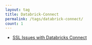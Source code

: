 ```yaml
---
layout: tag
title: Databrick-Connect
permalink: /tags/databrick-connect/
count: 1
---
```


- [SSL Issues with Databricks Connect](https://github.totter.pw/posts/SSL-Issues-Databricks-Connect/)
